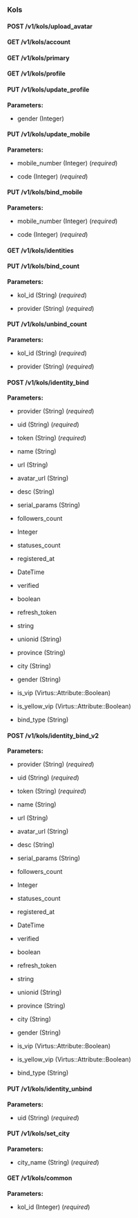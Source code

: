 ### Kols



#### POST /v1/kols/upload\_avatar

 



#### GET /v1/kols/account

 



#### GET /v1/kols/primary

 



#### GET /v1/kols/profile

 



#### PUT /v1/kols/update\_profile

 

**Parameters:** 


 - gender (Integer)



#### PUT /v1/kols/update\_mobile

 

**Parameters:** 


 - mobile\_number (Integer) (*required*)

 - code (Integer) (*required*)



#### PUT /v1/kols/bind\_mobile

 

**Parameters:** 


 - mobile\_number (Integer) (*required*)

 - code (Integer) (*required*)



#### GET /v1/kols/identities

 



#### PUT /v1/kols/bind\_count

 

**Parameters:** 


 - kol\_id (String) (*required*)

 - provider (String) (*required*)



#### PUT /v1/kols/unbind\_count

 

**Parameters:** 


 - kol\_id (String) (*required*)

 - provider (String) (*required*)



#### POST /v1/kols/identity\_bind

 

**Parameters:** 


 - provider (String) (*required*)

 - uid (String) (*required*)

 - token (String) (*required*)

 - name (String)

 - url (String)

 - avatar\_url (String)

 - desc (String)

 - serial\_params (String)

 - followers\_count

 - Integer

 - statuses\_count

 - registered\_at

 - DateTime

 - verified

 - boolean

 - refresh\_token

 - string

 - unionid (String)

 - province (String)

 - city (String)

 - gender (String)

 - is\_vip (Virtus::Attribute::Boolean)

 - is\_yellow\_vip (Virtus::Attribute::Boolean)

 - bind\_type (String)



#### POST /v1/kols/identity\_bind\_v2

 

**Parameters:** 


 - provider (String) (*required*)

 - uid (String) (*required*)

 - token (String) (*required*)

 - name (String)

 - url (String)

 - avatar\_url (String)

 - desc (String)

 - serial\_params (String)

 - followers\_count

 - Integer

 - statuses\_count

 - registered\_at

 - DateTime

 - verified

 - boolean

 - refresh\_token

 - string

 - unionid (String)

 - province (String)

 - city (String)

 - gender (String)

 - is\_vip (Virtus::Attribute::Boolean)

 - is\_yellow\_vip (Virtus::Attribute::Boolean)

 - bind\_type (String)



#### PUT /v1/kols/identity\_unbind

 

**Parameters:** 


 - uid (String) (*required*)



#### PUT /v1/kols/set\_city

 

**Parameters:** 


 - city\_name (String) (*required*)



#### GET /v1/kols/common

 

**Parameters:** 


 - kol\_id (Integer) (*required*)




